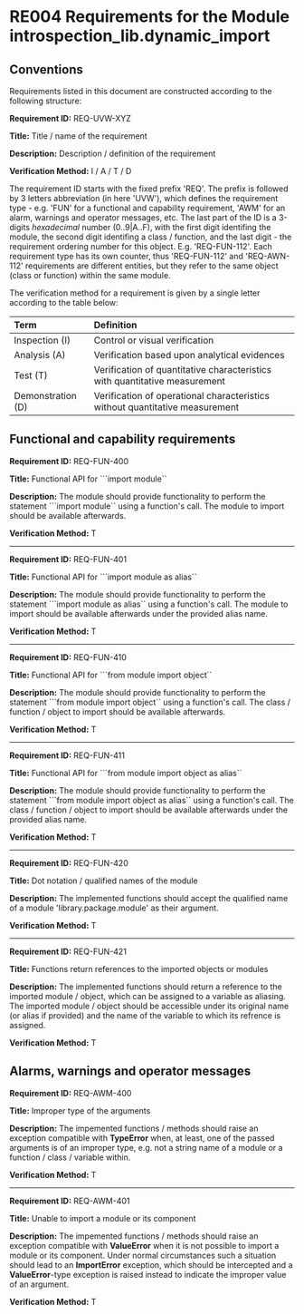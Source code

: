 # RE004 Requirements for the Module introspection_lib.dynamic_import

## Conventions

Requirements listed in this document are constructed according to the following structure:

**Requirement ID:** REQ-UVW-XYZ

**Title:** Title / name of the requirement

**Description:** Description / definition of the requirement

**Verification Method:** I / A / T / D

The requirement ID starts with the fixed prefix 'REQ'. The prefix is followed by 3 letters abbreviation (in here 'UVW'), which defines the requirement type - e.g. 'FUN' for a functional and capability requirement, 'AWM' for an alarm, warnings and operator messages, etc. The last part of the ID is a 3-digits *hexadecimal* number (0..9|A..F), with the first digit identifing the module, the second digit identifing a class / function, and the last digit - the requirement ordering number for this object. E.g. 'REQ-FUN-112'. Each requirement type has its own counter, thus 'REQ-FUN-112' and 'REQ-AWN-112' requirements are different entities, but they refer to the same object (class or function) within the same module.

The verification method for a requirement is given by a single letter according to the table below:

| **Term**          | **Definition**                                                               |
| :---------------- | :--------------------------------------------------------------------------- |
| Inspection (I)    | Control or visual verification                                               |
| Analysis (A)      | Verification based upon analytical evidences                                 |
| Test (T)          | Verification of quantitative characteristics with quantitative measurement   |
| Demonstration (D) | Verification of operational characteristics without quantitative measurement |

## Functional and capability requirements

**Requirement ID:** REQ-FUN-400

**Title:** Functional API for ```import module``

**Description:** The module should provide functionality to perform the statement ```import module`` using a function's call. The module to import should be available afterwards.

**Verification Method:** T

---

**Requirement ID:** REQ-FUN-401

**Title:** Functional API for ```import module as alias``

**Description:** The module should provide functionality to perform the statement ```import module as alias`` using a function's call. The module to import should be available afterwards under the provided alias name.

**Verification Method:** T

---

**Requirement ID:** REQ-FUN-410

**Title:** Functional API for ```from module import object``

**Description:** The module should provide functionality to perform the statement ```from module import object`` using a function's call. The class / function / object to import should be available afterwards.

**Verification Method:** T

---

**Requirement ID:** REQ-FUN-411

**Title:** Functional API for ```from module import object as alias``

**Description:** The module should provide functionality to perform the statement ```from module import object as alias`` using a function's call. The class / function / object to import should be available afterwards under the provided alias name.

**Verification Method:** T

---

**Requirement ID:** REQ-FUN-420

**Title:** Dot notation / qualified names of the module

**Description:** The implemented functions should accept the qualified name of a module 'library.package.module' as their argument.

**Verification Method:** T

---

**Requirement ID:** REQ-FUN-421

**Title:** Functions return references to the imported objects or modules

**Description:** The implemented functions should return a reference to the imported module / object, which can be assigned to a variable as aliasing. The imported module / object should be accessible under its original name (or alias if provided) and the name of the variable to which its refrence is assigned.

**Verification Method:** T

## Alarms, warnings and operator messages

**Requirement ID:** REQ-AWM-400

**Title:** Improper type of the arguments

**Description:** The impemented functions / methods should raise an exception compatible with **TypeError** when, at least, one of the passed arguments is of an improper type, e.g. not a string name of a module or a function / class / variable within.

**Verification Method:** T

---

**Requirement ID:** REQ-AWM-401

**Title:** Unable to import a module or its component

**Description:** The impemented functions / methods should raise an exception compatible with **ValueError** when it is not possible to import a module or its component. Under normal circumstances such a situation should lead to an **ImportError** exception, which should be intercepted and a **ValueError**-type exception is raised instead to indicate the improper value of an argument.

**Verification Method:** T
